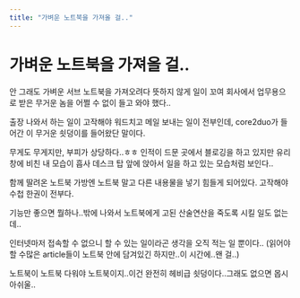 ```yaml
---
title: "가벼운 노트북을 가져올 걸.."
---
```

# 가벼운 노트북을 가져올 걸..

안 그래도 가벼운 서브 노트북을 가져오려다 뜻하지 않게 일이 꼬여 회사에서 업무용으로 받은 무거운 놈을 어쩔 수 없이 들고 와야 했다..

출장 나와서 하는 일이 고작해야 워드치고 메일 보내는 일이 전부인데, core2duo가 들어간 이 무거운 쇳덩이를 들어왔단 말이다.

무게도 무게지만, 부피가 상당하다..ㅎㅎ 인적이 드문 곳에서 블로깅을 하고 있지만 유리 창에 비친 내 모습이 흡사 데스크 탑 앞에 앉아서 일을 하고 있는 모습처럼 보인다..

함께 딸려온 노트북 가방엔 노트북 말고 다른 내용물을 넣기 힘들게 되어있다. 고작해야 수첩 한권이 전부다.

기능만 좋으면 뭘하나..밖에 나와서 노트북에게 고된 산술연산을 죽도록 시킬 일도 없는데..

인터넷마저 접속할 수 없으니 할 수 있는 일이라곤 생각을 오직 적는 일 뿐이다..
(읽어야 할 수많은 article들이 노트북 안에 담겨있긴 하지만..이 시간에..왠 걸..)

노트북이 노트북 다워야 노트북이지..이건 완전히 헤비급 쇳덩이다..그래도 없으면 몹시 아쉬울..


